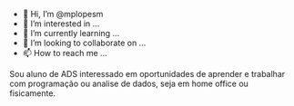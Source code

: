 - 👋 Hi, I’m @mplopesm
- 👀 I’m interested in ...
- 🌱 I’m currently learning ...
- 💞️ I’m looking to collaborate on ...
- 📫 How to reach me ...

<!---
mplopesm/mplopesm is a ✨ special ✨ repository because its `README.md` (this file) appears on your GitHub profile.
You can click the Preview link to take a look at your changes.
--->
Sou aluno de ADS interessado em oportunidades de aprender e trabalhar com programação ou analise de dados, seja em home office ou fisicamente.
